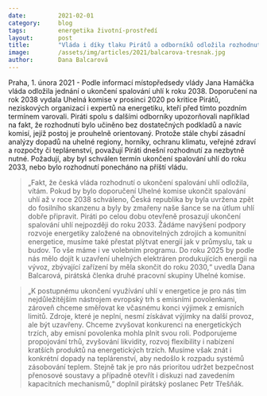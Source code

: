 ```yaml
---
date:         2021-02-01
category:     blog
tags:         energetika životní-prostředí 
layout:       post
title:        "Vláda i díky tlaku Pirátů a odborníků odložila rozhodnutí o termínu ukončení spalování uhlí"
image:        /assets/img/articles/2021/balcarova-tresnak.jpg
author:       Dana Balcarová
---
```




Praha, 1. února 2021 - Podle informací místopředsedy vlády Jana Hamáčka vláda odložila jednání o ukončení spalování uhlí k roku 2038. Doporučení na rok 2038 vydala Uhelná komise v prosinci 2020 po kritice Pirátů, neziskových organizací i expertů na energetiku, kteří před tímto pozdním termínem varovali. Piráti spolu s dalšími odborníky upozorňovali například na fakt, že rozhodnutí bylo učiněno bez dostatečných podkladů a navíc komisí, jejíž postoj je prouhelně orientovaný. Protože stále chybí zásadní analýzy dopadů na uhelné regiony, horníky, ochranu klimatu, veřejné zdraví a rozpočty či teplárenství, považují Piráti dnešní rozhodnutí za nezbytně nutné. Požadují, aby byl schválen termín ukončení spalování uhlí do roku 2033, nebo bylo rozhodnutí ponecháno na příští vládu.

> „Fakt, že česká vláda rozhodnutí o ukončení spalování uhlí odložila, vítám. Pokud by bylo doporučení Uhelné komise ukončit spalování uhlí až v roce 2038 schváleno, Česká republika by byla uvržena zpět do fosilního skanzenu a byly by zmařeny naše šance se na útlum uhlí dobře připravit. Piráti po celou dobu otevřeně prosazují ukončení spalování uhlí nejpozději do roku 2033. Žádáme navýšení podpory rozvoje energetiky založené na obnovitelných zdrojích a komunitní energetice, musíme také přestat plýtvat energií jak v průmyslu, tak u budov. To vše máme i ve volebním programu. Do roku 2025 by podle nás mělo dojít k uzavření uhelných elektráren produkujících energii na vývoz, zbývající zařízení by měla skončit do roku 2030,“ uvedla Dana Balcarová, pirátská členka druhé pracovní skupiny Uhelné komise.

> „K postupnému ukončení využívání uhlí v energetice je pro nás tím nejdůležitějším nástrojem evropský trh s emisními povolenkami, zároveň chceme směřovat ke včasnému konci výjimek z emisních limitů. Zdroje, které je neplní, nesmí získávat výjimky na další provoz, ale být uzavřeny. Chceme zvyšovat konkurenci na energetických trzích, aby emisní povolenka mohla plnit svou roli. Podporujeme propojování trhů, zvyšování likvidity, rozvoj flexibility i nabízení kratších produktů na energetických trzích. Musíme však znát i konkrétní dopady na teplárenství, aby nedošlo k rozpadu systémů zásobování teplem. Stejně tak je pro nás prioritou udržet bezpečnost přenosové soustavy a případně otevřít i diskuzi nad zavedením kapacitních mechanismů,“ doplnil pirátský poslanec Petr Třešňák.
